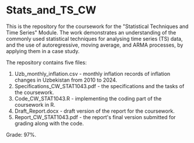 # Stats_and_TS_CW
This is the repository for the coursework for the "Statistical Techniques and Time Series"  Module. The work demonstrates an understanding of the commonly used statistical techniques for analysing time series (TS) data, and the use of autoregressive, moving average, and ARMA processes, by applying them in a case study.

The repository contains five files:
1. Uzb_monthly_inflation.csv - monthly inflation records of inflation changes in Uzbekistan from 2010 to 2024.
2. Specifications_CW_STAT1043.pdf - the specifications and the tasks of the coursework.
3. Code_CW_STAT1043.R - implementing the coding part of the coursework in R.
4. Draft_Report.docx - draft version of the report for the coursework.
5. Report_CW_STAT1043.pdf - the report's final version submitted for grading along with the code.

Grade: 97%.
